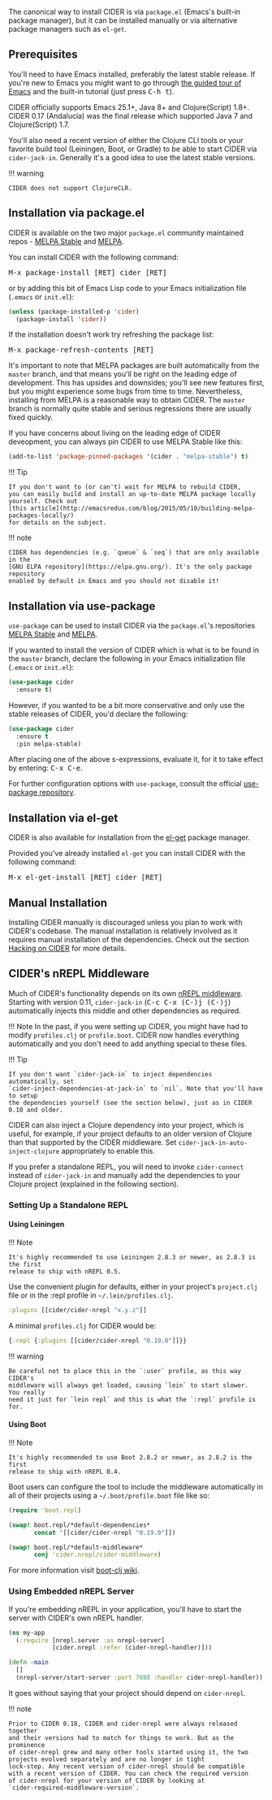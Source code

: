 The canonical way to install CIDER is via `package.el` (Emacs's built-in package
manager), but it can be installed manually or via alternative package managers such
as `el-get`.

## Prerequisites

You'll need to have Emacs installed, preferably the latest stable
release. If you're new to Emacs you might want to go through
[the guided tour of Emacs](https://www.gnu.org/software/emacs/tour/index.html)
and the built-in tutorial (just press <kbd>C-h t</kbd>).

CIDER officially supports Emacs 25.1+, Java 8+ and Clojure(Script)
1.8+.  CIDER 0.17 (Andalucía) was the final release which supported
Java 7 and Clojure(Script) 1.7.

You'll also need a recent version of either the Clojure CLI tools or your
favorite build tool (Leiningen, Boot, or Gradle) to be able to start CIDER via
`cider-jack-in`. Generally it's a good idea to use the latest stable versions.

!!! warning

    CIDER does not support ClojureCLR.

## Installation via package.el

CIDER is available on the two major `package.el` community
maintained repos -
[MELPA Stable](http://stable.melpa.org)
and [MELPA](http://melpa.org).

You can install CIDER with the following command:

<kbd>M-x package-install [RET] cider [RET]</kbd>

or by adding this bit of Emacs Lisp code to your Emacs initialization file
(`.emacs` or `init.el`):

```el
(unless (package-installed-p 'cider)
  (package-install 'cider))
```

If the installation doesn't work try refreshing the package list:

<kbd>M-x package-refresh-contents [RET]</kbd>

It's important to note that MELPA packages are built automatically
from the `master` branch, and that means you'll be right on the
leading edge of development. This has upsides and downsides; you'll
see new features first, but you might experience some bugs from
time to time. Nevertheless, installing from MELPA is a reasonable way
to obtain CIDER. The `master` branch is normally quite stable
and serious regressions there are usually fixed quickly.

If you have concerns about living on the leading edge of CIDER
deveopment, you can always pin CIDER to use MELPA Stable like this:

```el
(add-to-list 'package-pinned-packages '(cider . "melpa-stable") t)
```

!!! Tip

    If you don't want to (or can't) wait for MELPA to rebuild CIDER,
    you can easily build and install an up-to-date MELPA package locally yourself. Check out
    [this article](http://emacsredux.com/blog/2015/05/10/building-melpa-packages-locally/)
    for details on the subject.

!!! note

    CIDER has dependencies (e.g. `queue` & `seq`) that are only available in the
    [GNU ELPA repository](https://elpa.gnu.org/). It's the only package repository
    enabled by default in Emacs and you should not disable it!

## Installation via use-package

`use-package` can be used to install CIDER via the `package.el`'s repositories
[MELPA Stable](http://stable.melpa.org) and [MELPA](http://melpa.org).

If you wanted to install the version of CIDER which is what is to be found in
the `master` branch, declare the following in your Emacs initialization file
(`.emacs` or `init.el`):

```el
(use-package cider
  :ensure t)
```

However, if you wanted to be a bit more conservative and only use the stable
releases of CIDER, you'd declare the following:

```el
(use-package cider
  :ensure t
  :pin melpa-stable)
```

After placing one of the above s-expressions, evaluate it, for it to take effect
by entering: <kbd>C-x C-e</kbd>.

For further configuration options with `use-package`, consult the
official [use-package repository](https://github.com/jwiegley/use-package).


## Installation via el-get

CIDER is also available for installation from
the [el-get](https://github.com/dimitri/el-get) package manager.

Provided you've already installed `el-get` you can install CIDER with the
following command:

<kbd>M-x el-get-install [RET] cider [RET]</kbd>

## Manual Installation

Installing CIDER manually is discouraged unless you plan to work with CIDER's
codebase. The manual installation is relatively involved as it requires manual
installation of the dependencies. Check out the section
[Hacking on CIDER](hacking_on_cider.md) for more details.

## CIDER's nREPL Middleware

Much of CIDER's functionality depends on its own [nREPL
middleware](https://github.com/clojure-emacs/cider-nrepl). Starting
with version 0.11, `cider-jack-in` (<kbd>C-c C-x (C-)j (C-)j</kbd>)
automatically injects this middle and other dependencies as required.

!!! Note
    In the past, if you were setting up CIDER, you might have had to
    modify `profiles.clj` or `profile.boot`. CIDER now handles
    everything automatically and you don't need to add anything
    special to these files.

!!! Tip

    If you don't want `cider-jack-in` to inject dependencies automatically, set
    `cider-inject-dependencies-at-jack-in` to `nil`. Note that you'll have to setup
    the dependencies yourself (see the section below), just as in CIDER 0.10 and older.

CIDER can also inject a Clojure dependency into your project, which is useful,
for example, if your project defaults to an older version of Clojure than that
supported by the CIDER middleware. Set `cider-jack-in-auto-inject-clojure`
appropriately to enable this.

If you prefer a standalone REPL, you will need to invoke
`cider-connect` instead of `cider-jack-in` and manually add the
dependencies to your Clojure project (explained in the following
section).

### Setting Up a Standalone REPL

#### Using Leiningen

!!! Note

    It's highly recommended to use Leiningen 2.8.3 or newer, as 2.8.3 is the first
    release to ship with nREPL 0.5.

Use the convenient plugin for defaults, either in your project's
`project.clj` file or in the :repl profile in `~/.lein/profiles.clj`.

```clojure
:plugins [[cider/cider-nrepl "x.y.z"]]
```

A minimal `profiles.clj` for CIDER would be:

```clojure
{:repl {:plugins [[cider/cider-nrepl "0.19.0"]]}}
```

!!! warning

    Be careful not to place this in the `:user` profile, as this way CIDER's
    middleware will always get loaded, causing `lein` to start slower.  You really
    need it just for `lein repl` and this is what the `:repl` profile is for.

#### Using Boot

!!! Note

    It's highly recommended to use Boot 2.8.2 or newer, as 2.8.2 is the first
    release to ship with nREPL 0.4.

Boot users can configure the tool to include the middleware automatically in
all of their projects using a `~/.boot/profile.boot` file like so:

```clojure
(require 'boot.repl)

(swap! boot.repl/*default-dependencies*
       concat '[[cider/cider-nrepl "0.19.0"]])

(swap! boot.repl/*default-middleware*
       conj 'cider.nrepl/cider-middleware)
```

For more information visit [boot-clj wiki](https://github.com/boot-clj/boot/wiki/Cider-REPL).

### Using Embedded nREPL Server

If you're embedding nREPL in your application, you'll have to start the
server with CIDER's own nREPL handler.

```clojure
(ns my-app
  (:require [nrepl.server :as nrepl-server]
            [cider.nrepl :refer (cider-nrepl-handler)]))

(defn -main
  []
  (nrepl-server/start-server :port 7888 :handler cider-nrepl-handler))
```

It goes without saying that your project should depend on `cider-nrepl`.

!!! note

    Prior to CIDER 0.18, CIDER and cider-nrepl were always released together
    and their versions had to match for things to work. But as the prominence
    of cider-nrepl grew and many other tools started using it, the two
    projects evolved separately and are no longer in tight
    lock-step. Any recent version of cider-nrepl should be compatible
    with a recent version of CIDER. You can check the required version
    of cider-nrepl for your version of CIDER by looking at
    `cider-required-middleware-version`.
